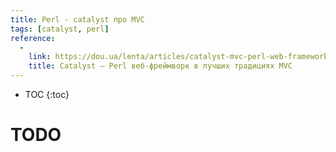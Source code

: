 ```yaml
---
title: Perl - catalyst про MVC
tags: [catalyst, perl]
reference:
  -
    link: https://dou.ua/lenta/articles/catalyst-mvc-perl-web-framework/
    title: Catalyst — Perl веб-фреймворк в лучших традициях MVC
---
```


* TOC 
{:toc}

# TODO
